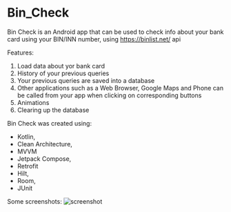 # Bin_Check

Bin Check is an Android app that can be used to check info about your bank card using your BIN/INN number, using https://binlist.net/ api

Features:
1) Load data about yor bank card
2) History of your previous queries
3) Your previous queries are saved into a database
4) Other applications such as a Web Browser, Google Maps and Phone can be called from your app when clicking on corresponding buttons
5) Animations
6) Clearing up the database

Bin Check was created using: 
- Kotlin, 
- Clean Architecture,
- MVVM
- Jetpack Compose, 
- Retrofit
- Hilt, 
- Room,
- JUnit

Some screenshots:
![screenshot](https://user-images.githubusercontent.com/72809101/211141373-f25ac817-9745-49a1-a85e-ae129a480a0e.png)
